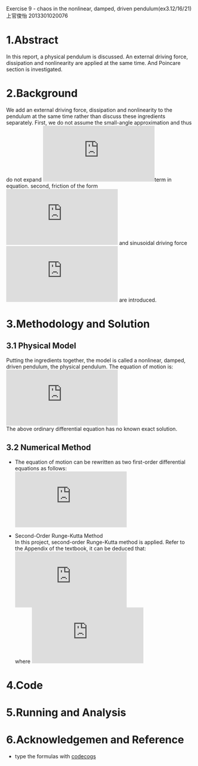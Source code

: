 Exercise 9 - chaos in the nonlinear, damped, driven pendulum(ex3.12/16/21)  
上官俊怡 2013301020076  
# 1.Abstract    
In this report, a physical pendulum is discussed. An external driving force, dissipation and nonlinearity are applied at the same time. And Poincare section is investigated.  

# 2.Background    
We add an external driving force, dissipation and nonlinearity to the pendulum at the same time rather than discuss these ingredients separately. First, we do not assume the small-angle approximation and thus do not expand ![](http://latex.codecogs.com/gif.latex?sin%5Ctheta)term in equation. second, friction of the form ![](http://latex.codecogs.com/gif.latex?-q%5Cfrac%7B%5Cmathrm%7Bd%7D%20%5Ctheta%7D%7B%5Cmathrm%7Bd%7D%20t%7D) and sinusoidal driving force ![](http://latex.codecogs.com/gif.latex?F_Dsin%28%5COmega_Dt%29) are introduced.  

# 3.Methodology and Solution
## 3.1 Physical Model 
Putting the ingredients together, the model is called a nonlinear, damped, driven pendulum, the physical pendulum. The equation of motion is:  
![](http://latex.codecogs.com/gif.latex?%5Cfrac%7B%5Cmathrm%7Bd%7D%5E2%5Ctheta%20%7D%7B%5Cmathrm%7Bd%7D%20t%5E2%7D%3D-%5Cfrac%7Bg%7D%7Bl%7Dsin%5Ctheta-q%5Cfrac%7B%5Cmathrm%7Bd%7D%5Ctheta%20%7D%7B%5Cmathrm%7Bd%7D%20t%7D&plus;F_Dsin%28%5COmega_Dt%29)  
The above ordinary differential equation has no known exact solution.  

## 3.2 Numerical Method
- The equation of motion can be rewritten as two first-order differential equations as follows:  
![](http://latex.codecogs.com/gif.latex?%5C%5C%5Cfrac%7B%5Cmathrm%7Bd%7D%5Comega%20%7D%7B%5Cmathrm%7Bd%7D%20t%7D%3D-%5Cfrac%7Bg%7D%7Bl%7Dsin%5Ctheta-q%5Comega&plus;F_Dsin%28%5COmega_Dt%29%20%5C%5C%5Cfrac%7B%5Cmathrm%7Bd%7D%5Ctheta%20%7D%7B%5Cmathrm%7Bd%7D%20t%7D%3D%5Comega)  

- Second-Order Runge-Kutta Method  
In this project, second-order Runge-Kutta method is applied. Refer to the Appendix of the textbook, it can be deduced that:  
![](http://latex.codecogs.com/gif.latex?%5C%5C%5Ctheta%27%3D%5Ctheta_i&plus;%5Cfrac%7B1%7D%7B2%7D%5Comega_i%5CDelta%20t%20%5C%5C%5Comega%27%3D%5Comega_i&plus;%5Cfrac%7B1%7D%7B2%7Df%28%5Ctheta_i%2C%5Comega_i%2Ct_i%29%5CDelta%20t%20%5C%5Ct%27%3Dt_i&plus;%5Cfrac%7B1%7D%7B2%7D%5CDelta%20t%20%5C%5C%5Comega_%7Bi&plus;1%7D%3D%5Comega_i&plus;f%28%5Ctheta%27%2C%5Comega%27%2Ct%27%29%5CDelta%20t%20%5C%5C%5Ctheta_%7Bi&plus;1%7D%3D%5Ctheta_i&plus;%5Comega%27%5CDelta%20t%20%5C%5Ct_%7Bi&plus;1%7D%3Dt_i&plus;%5CDelta%20t)  
where ![](http://latex.codecogs.com/gif.latex?f%28%5Ctheta%2C%5Comega%2Ct%29%3D-%5Cfrac%7Bg%7D%7Bl%7Dsin%5Ctheta-q%5Comega&plus;F_Dsin%28%5COmega_Dt%29)  


# 4.Code  

# 5.Running and Analysis

# 6.Acknowledgemen and Reference  
- type the formulas with [codecogs](http://latex.codecogs.com/)  

